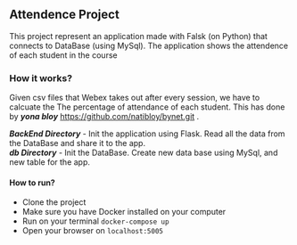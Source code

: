 ## Attendence Project

This project represent an application made with Falsk (on Python) that connects to DataBase (using MySql).
The application shows the attendence of each student in the course

### How it works?
Given csv files that Webex takes out after every session, we have to calcuate the The percentage of attendance of each student.
This has done by **_yona bloy_** https://github.com/natibloy/bynet.git .  

***BackEnd Directory*** - Init the application using Flask. Read all the data from the DataBase and share it to the app.  
***db Directory***  - Init the DataBase. Create new data base using MySql, and new table for the app.


#### How to run?
- Clone the project 
- Make sure you have Docker installed on your computer
- Run on your terminal `docker-compose up`
- Open your browser on `localhost:5005`




